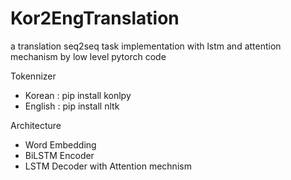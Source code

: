 # Kor2EngTranslation
a translation seq2seq task implementation with lstm and attention mechanism by low level pytorch code


Tokennizer  
- Korean : pip install konlpy
- English : pip install nltk


Architecture
- Word Embedding
- BiLSTM Encoder
- LSTM Decoder with Attention mechnism
